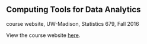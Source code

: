 ## Computing Tools for Data Analytics
course website, UW-Madison, Statistics 679, Fall 2016

View the course website [here](http://cecileane.github.io/computingtools).
